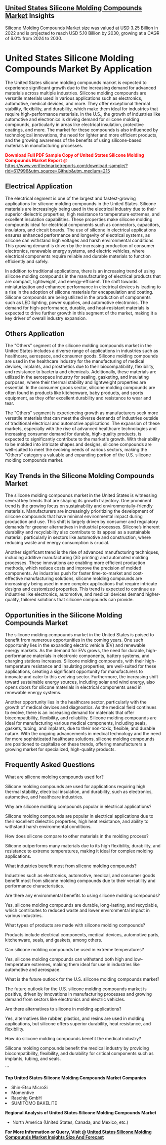 <h2><a href="https://www.verifiedmarketreports.com/download-sample/?rid=617996&amp;utm_source=Github&amp;utm_medium=215" target="_blank">United States Silicone Molding Compounds Market</a> Insights</h2><p>Silicone Molding Compounds Market size was valued at USD 3.25 Billion in 2022 and is projected to reach USD 5.10 Billion by 2030, growing at a CAGR of 6.0% from 2024 to 2030.</p><p><h1>United States Silicone Molding Compounds Market By Application</h1><p>The United States silicone molding compounds market is expected to experience significant growth due to the increasing demand for advanced materials across multiple industries. Silicone molding compounds are versatile materials used in various applications such as electronics, automotive, medical devices, and more. They offer exceptional thermal stability, flexibility, and durability, which make them ideal for industries that require high-performance materials. In the U.S., the growth of industries like automotive and electronics is driving demand for silicone molding compounds, particularly in areas like electrical insulation, protective coatings, and more. The market for these compounds is also influenced by technological innovations, the need for lighter and more efficient products, and the growing awareness of the benefits of using silicone-based materials in manufacturing processes. <p><span class=""><span style="color: #ff0000;"><strong>Download Full PDF Sample Copy of United States Silicone Molding Compounds Market Report</strong> @ </span><a href="https://www.verifiedmarketreports.com/download-sample/?rid=617996&amp;utm_source=Github&amp;utm_medium=215" target="_blank">https://www.verifiedmarketreports.com/download-sample/?rid=617996&amp;utm_source=Github&amp;utm_medium=215</a></span></p></p><h2>Electrical Application</h2><p>The electrical segment is one of the largest and fastest-growing applications for silicone molding compounds in the United States. Silicone materials are increasingly being used in the electrical industry due to their superior dielectric properties, high resistance to temperature extremes, and excellent insulation capabilities. These properties make silicone molding compounds ideal for electrical components such as connectors, capacitors, insulators, and circuit boards. The use of silicone in electrical applications ensures enhanced performance and longevity of electrical systems, as silicone can withstand high voltages and harsh environmental conditions. This growing demand is driven by the increasing production of consumer electronics, renewable energy systems, and electric vehicles, where electrical components require reliable and durable materials to function efficiently and safely.<p>In addition to traditional applications, there is an increasing trend of using silicone molding compounds in the manufacturing of electrical products that are compact, lightweight, and energy-efficient. The shift towards miniaturization and enhanced performance in electrical devices is leading to a rise in the adoption of silicone materials for encapsulation and coating. Silicone compounds are being utilized in the production of components such as LED lighting, power supplies, and automotive electronics. The demand for high-performance, durable, and heat-resistant materials is expected to drive further growth in this segment of the market, making it a key driver of overall industry expansion.</p><h2>Others Application</h2><p>The "Others" segment of the silicone molding compounds market in the United States includes a diverse range of applications in industries such as healthcare, aerospace, and consumer goods. Silicone molding compounds are used in the healthcare industry for the manufacturing of medical devices, implants, and prosthetics due to their biocompatibility, flexibility, and resistance to bacteria and chemicals. Additionally, these materials are utilized in the aerospace industry for sealing, gasketing, and insulating purposes, where their thermal stability and lightweight properties are essential. In the consumer goods sector, silicone molding compounds are often found in products like kitchenware, baby products, and sports equipment, as they offer excellent durability and resistance to wear and tear.<p>The "Others" segment is experiencing growth as manufacturers seek more versatile materials that can meet the diverse demands of industries outside of traditional electrical and automotive applications. The expansion of these markets, especially with the rise of advanced healthcare technologies and increasing consumer demand for durable, high-quality products, is expected to significantly contribute to the market's growth. With their ability to be molded into intricate shapes and designs, silicone compounds are well-suited to meet the evolving needs of various sectors, making the "Others" category a valuable and expanding portion of the U.S. silicone molding compounds market.</p><h2>Key Trends in the Silicone Molding Compounds Market</h2><p>The silicone molding compounds market in the United States is witnessing several key trends that are shaping its growth trajectory. One prominent trend is the growing focus on sustainability and environmentally-friendly materials. Manufacturers are increasingly prioritizing the development of silicone compounds that have minimal environmental impact during production and use. This shift is largely driven by consumer and regulatory demands for greener alternatives in industrial processes. Silicone’s inherent durability and recyclability also contribute to its appeal as a sustainable material, particularly in sectors like automotive and construction, where reducing waste and energy consumption is crucial.</p><p>Another significant trend is the rise of advanced manufacturing techniques, including additive manufacturing (3D printing) and automated molding processes. These innovations are enabling more efficient production methods, which reduce costs and improve the precision of molded components. As industries push for faster time-to-market and cost-effective manufacturing solutions, silicone molding compounds are increasingly being used in more complex applications that require intricate designs and customized properties. This trend is expected to continue as industries like electronics, automotive, and medical devices demand higher-quality, tailored solutions that silicone compounds can provide.</p><h2>Opportunities in the Silicone Molding Compounds Market</h2><p>The silicone molding compounds market in the United States is poised to benefit from numerous opportunities in the coming years. One such opportunity lies in the expanding electric vehicle (EV) and renewable energy markets. As the demand for EVs grows, the need for durable, high-performance materials in electronic components, battery systems, and charging stations increases. Silicone molding compounds, with their high-temperature resistance and insulating properties, are well-suited for these applications, creating a significant opportunity for manufacturers to innovate and cater to this evolving sector. Furthermore, the increasing shift toward sustainable energy sources, including solar and wind energy, also opens doors for silicone materials in electrical components used in renewable energy systems.</p><p>Another opportunity lies in the healthcare sector, particularly with the growth of medical devices and diagnostics. As the medical field continues to evolve, there is an increasing demand for materials that offer biocompatibility, flexibility, and reliability. Silicone molding compounds are ideal for manufacturing various medical components, including seals, gaskets, tubing, and implants, due to their non-toxic, flexible, and durable nature. With the ongoing advancements in medical technology and the need for more sophisticated healthcare solutions, silicone molding compounds are positioned to capitalize on these trends, offering manufacturers a growing market for specialized, high-quality products.</p><h2>Frequently Asked Questions</h2><p>What are silicone molding compounds used for?</p><p>Silicone molding compounds are used for applications requiring high thermal stability, electrical insulation, and durability, such as electronics, automotive, and healthcare industries.</p><p>Why are silicone molding compounds popular in electrical applications?</p><p>Silicone molding compounds are popular in electrical applications due to their excellent dielectric properties, high heat resistance, and ability to withstand harsh environmental conditions.</p><p>How does silicone compare to other materials in the molding process?</p><p>Silicone outperforms many materials due to its high flexibility, durability, and resistance to extreme temperatures, making it ideal for complex molding applications.</p><p>What industries benefit most from silicone molding compounds?</p><p>Industries such as electronics, automotive, medical, and consumer goods benefit most from silicone molding compounds due to their versatility and performance characteristics.</p><p>Are there any environmental benefits to using silicone molding compounds?</p><p>Yes, silicone molding compounds are durable, long-lasting, and recyclable, which contributes to reduced waste and lower environmental impact in various industries.</p><p>What types of products are made with silicone molding compounds?</p><p>Products include electrical components, medical devices, automotive parts, kitchenware, seals, and gaskets, among others.</p><p>Can silicone molding compounds be used in extreme temperatures?</p><p>Yes, silicone molding compounds can withstand both high and low-temperature extremes, making them ideal for use in industries like automotive and aerospace.</p><p>What is the future outlook for the U.S. silicone molding compounds market?</p><p>The future outlook for the U.S. silicone molding compounds market is positive, driven by innovations in manufacturing processes and growing demand from sectors like electronics and electric vehicles.</p><p>Are there alternatives to silicone in molding applications?</p><p>Yes, alternatives like rubber, plastics, and resins are used in molding applications, but silicone offers superior durability, heat resistance, and flexibility.</p><p>How do silicone molding compounds benefit the medical industry?</p><p>Silicone molding compounds benefit the medical industry by providing biocompatibility, flexibility, and durability for critical components such as implants, tubing, and seals.</p>```</p><p><strong>Top United States Silicone Molding Compounds Market Companies</strong></p><div data-test-id=""><p><li>Shin-Etsu MicroSi</li><li> Momentive</li><li> Raschig GmbH</li><li> SUMITOMO BAKELITE</li></p><div><strong>Regional Analysis of&nbsp;United States Silicone Molding Compounds Market</strong></div><ul><li dir="ltr"><p dir="ltr">North America&nbsp;(United States, Canada, and Mexico, etc.)</p></li></ul><p><strong>For More Information or Query, Visit @&nbsp;</strong><strong><a href="https://www.verifiedmarketreports.com/product/silicone-molding-compounds-market/?utm_source=Github&amp;utm_medium=215" target="_blank">United States Silicone Molding Compounds Market Insights Size And Forecast</a></strong></p></div>
